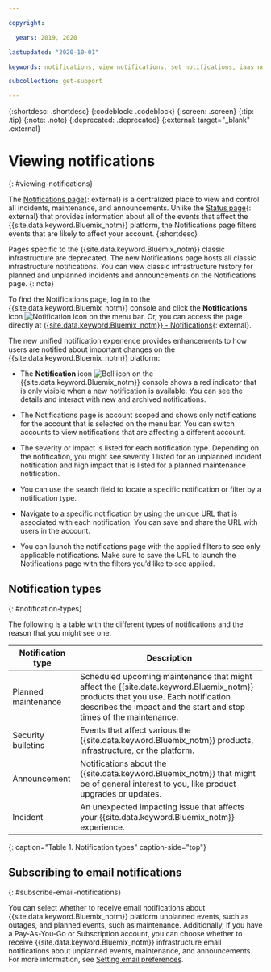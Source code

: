 ```yaml
---

copyright:

  years: 2019, 2020

lastupdated: "2020-10-01"

keywords: notifications, view notifications, set notifications, iaas notifications, notification icon, header bell, bell icon 

subcollection: get-support

---
```


{:shortdesc: .shortdesc}
{:codeblock: .codeblock}
{:screen: .screen}
{:tip: .tip}
{:note: .note}
{:deprecated: .deprecated}
{:external: target="_blank" .external}

# Viewing notifications
{: #viewing-notifications}

The [Notifications page](https://cloud.ibm.com/notifications){: external} is a centralized place to view and control all incidents, maintenance, and announcements. Unlike the [Status page](https://cloud.ibm.com/status?selected=maintenance){: external} that provides information about all of the events that affect the {{site.data.keyword.Bluemix_notm}} platform, the Notifications page filters events that are likely to affect your account.
{:shortdesc}

Pages specific to the {{site.data.keyword.Bluemix_notm}} classic infrastructure are deprecated. The new Notifications page hosts all classic infrastructure notifications. You can view classic infrastructure history for planned and unplanned incidents and announcements on the Notifications page. 
{: note}

To find the Notifications page, log in to the {{site.data.keyword.Bluemix_notm}} console and click the **Notifications** icon ![Notification icon](../icons/Notification.svg) on the menu bar. Or, you can access the page directly at [{{site.data.keyword.Bluemix_notm}} - Notifications](https://cloud.ibm.com/notifications){: external}.

The new unified notification experience provides enhancements to how users are notified about important changes on the {{site.data.keyword.Bluemix_notm}} platform: 

* The **Notification** icon ![Bell icon](../icons/Notification.svg) on the {{site.data.keyword.Bluemix_notm}} console shows a red indicator that is only visible when a new notification is available. You can see the details and interact with new and archived notifications.

* The Notifications page is account scoped and shows only notifications for the account that is selected on the menu bar. You can switch accounts to view notifications that are affecting a different account. 

* The severity or impact is listed for each notification type. Depending on the notification, you might see severity 1 listed for an unplanned incident notification and high impact that is listed for a planned maintenance notification. 

* You can use the search field to locate a specific notification or filter by a notification type. 

* Navigate to a specific notification by using the unique URL that is associated with each notification. You can save and share the URL with users in the account. 

* You can launch the notifications page with the applied filters to see only applicable notifications. Make sure to save the URL to launch the Notifications page with the filters you’d like to see applied. 

## Notification types
{: #notification-types}

The following is a table with the different types of notifications and the reason that you might see one. 

| Notification type | Description |
|-------------------|-------------|
| Planned maintenance | Scheduled upcoming maintenance that might affect the {{site.data.keyword.Bluemix_notm}} products that you use. Each notification describes the impact and the start and stop times of the maintenance. |
| Security bulletins | Events that affect various the {{site.data.keyword.Bluemix_notm}} products, infrastructure, or the platform. |
| Announcement | Notifications about the {{site.data.keyword.Bluemix_notm}} that might be of general interest to you, like product upgrades or updates. | 
| Incident | An unexpected impacting issue that affects your {{site.data.keyword.Bluemix_notm}} experience. |
{: caption="Table 1. Notification types" caption-side="top"}

## Subscribing to email notifications
{: #subscribe-email-notifications}

You can select whether to receive email notifications about {{site.data.keyword.Bluemix_notm}} platform unplanned events, such as outages, and planned events, such as maintenance. Additionally, if you have a Pay-As-You-Go or Subscription account, you can choose whether to receive {{site.data.keyword.Bluemix_notm}} infrastructure email notifications about unplanned events, maintenance, and announcements. For more information, see [Setting email preferences](/docs/account?topic=account-email-prefs).

